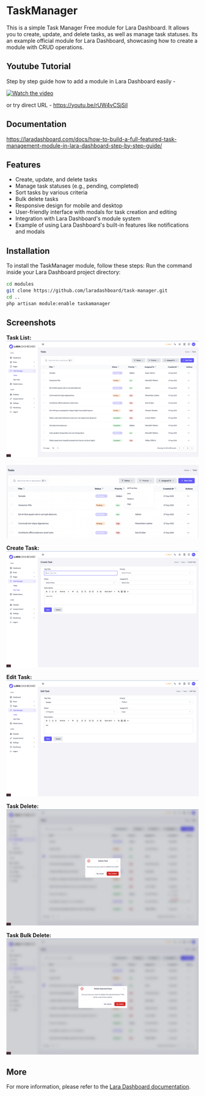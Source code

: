# TaskManager

This is a simple Task Manager Free module for Lara Dashboard. It allows you to create, update, and delete tasks, as well as manage task statuses.
Its an example official module for Lara Dashboard, showcasing how to create a module with CRUD operations.

## Youtube Tutorial
Step by step guide how to add a module in Lara Dashboard easily -

[![Watch the video](https://github.com/user-attachments/assets/8bbd5b0a-6039-4e2c-89c1-3c3c5763fa6b)](https://youtu.be/rUW4vCSjSiI)

or try direct URL - https://youtu.be/rUW4vCSjSiI

## Documentation
https://laradashboard.com/docs/how-to-build-a-full-featured-task-management-module-in-lara-dashboard-step-by-step-guide/

## Features
- Create, update, and delete tasks
- Manage task statuses (e.g., pending, completed)
- Sort tasks by various criteria
- Bulk delete tasks
- Responsive design for mobile and desktop
- User-friendly interface with modals for task creation and editing
- Integration with Lara Dashboard's module system
- Example of using Lara Dashboard's built-in features like notifications and modals

## Installation

To install the TaskManager module, follow these steps:
Run the command inside your Lara Dashboard project directory:

```bash
cd modules
git clone https://github.com/laradashboard/task-manager.git
cd ..
php artisan module:enable taskamanager
```

## Screenshots

**Task List:**
![Task List](/screenshots/01-task-list.png)

![Task List Sorting](/screenshots/02-task-sorting.png)

**Create Task:**
![Create Task](/screenshots/10-task-create.png)

**Edit Task:**
![Edit Task](/screenshots/20-task-edit.png)

**Task Delete:**
![Task Delete](/screenshots/30-task-delete.png)

**Task Bulk Delete:**
![Task Bulk Delete](/screenshots/40-task-bulk-delete.png)

## More

For more information, please refer to the [Lara Dashboard documentation](https://laradashboard.com).
